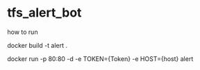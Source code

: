 # tfs_alert_bot

how to run

docker build -t alert .

docker run -p 80:80 -d -e TOKEN={Token} -e HOST={host} alert
